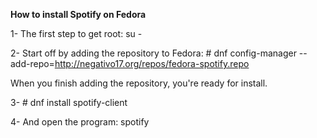 **How to install Spotify on Fedora**

1- The first step to get root: su - 

2- Start off by adding the repository to Fedora: # dnf config-manager --add-repo=http://negativo17.org/repos/fedora-spotify.repo

When you finish adding the repository, you're ready for install.

3- # dnf install spotify-client

4- And open the program: spotify 
